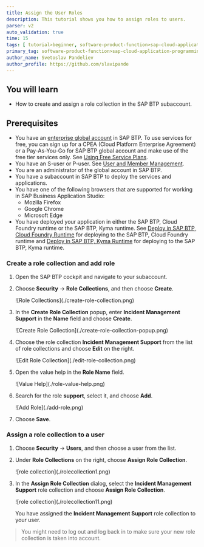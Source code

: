 ```yaml
---
title: Assign the User Roles
description: This tutorial shows you how to assign roles to users. 
parser: v2
auto_validation: true
time: 15
tags: [ tutorial>beginner, software-product-function>sap-cloud-application-programming-model, programming-tool>node-js, software-product>sap-business-technology-platform, software-product>sap-fiori]
primary_tag: software-product-function>sap-cloud-application-programming-model
author_name: Svetoslav Pandeliev
author_profile: https://github.com/slavipande
---
```


## You will learn

- How to create and assign a role collection in the SAP BTP subaccount.


## Prerequisites

- You have an [enterprise global account](https://help.sap.com/docs/btp/sap-business-technology-platform/getting-global-account#loiod61c2819034b48e68145c45c36acba6e) in SAP BTP. To use services for free, you can sign up for a CPEA (Cloud Platform Enterprise Agreement) or a Pay-As-You-Go for SAP BTP global account and make use of the free tier services only. See [Using Free Service Plans](https://help.sap.com/docs/btp/sap-business-technology-platform/using-free-service-plans?version=Cloud).
- You have an S-user or P-user. See [User and Member Management](https://help.sap.com/docs/btp/sap-business-technology-platform/user-and-member-management).
- You are an administrator of the global account in SAP BTP.
- You have a subaccount in SAP BTP to deploy the services and applications.
- You have one of the following browsers that are supported for working in SAP Business Application Studio:
    - Mozilla Firefox
    - Google Chrome
    - Microsoft Edge
- You have deployed your application in either the SAP BTP, Cloud Foundry runtime or the SAP BTP, Kyma runtime. See [Deploy in SAP BTP, Cloud Foundry Runtime](deploy-to-cf) for deploying to the SAP BTP, Cloud Foundry runtime and [Deploy in SAP BTP, Kyma Runtime](deploy-to-kyma) for deploying to the SAP BTP, Kyma runtime.

### Create a role collection and add role

1. Open the SAP BTP cockpit and navigate to your subaccount.

1. Choose **Security** &rarr; **Role Collections**, and then choose **Create**.

      <!-- border; size:540px --> ![Role Collections](./create-role-collection.png)

2. In the **Create Role Collection** popup, enter **Incident Management Support** in the **Name** field and choose **Create**.

      <!-- border; size:540px --> ![Create Role Collection](./create-role-collection-popup.png)

3. Choose the role collection **Incident Management Support** from the list of role collections and choose **Edit** on the right.

      <!-- border; size:540px --> ![Edit Role Collection](./edit-role-collection.png)

4. Open the value help in the **Role Name** field.

      <!-- border; size:540px --> ![Value Help](./role-value-help.png)

5. Search for the role **support**, select it, and choose **Add**.

      <!-- border; size:540px --> ![Add Role](./add-role.png)

6. Choose **Save**.

### Assign a role collection to a user


1. Choose **Security** &rarr; **Users**, and then choose a user from the list.

2. Under **Role Collections** on the right, choose **Assign Role Collection**.

      <!-- border; size:540px --> ![role collection](./rolecollection1.png)

2. In the **Assign Role Collection** dialog, select the **Incident Management Support** role collection and choose **Assign Role Collection**.

      <!-- border; size:540px --> ![role collection](./rolecollection11.png)

      You have assigned the **Incident Management Support** role collection to your user.

> You might need to log out and log back in to make sure your new role collection is taken into account.
